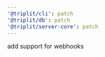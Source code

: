 ```yaml
---
'@triplit/cli': patch
'@triplit/db': patch
'@triplit/server-core': patch
---
```


add support for webhooks
